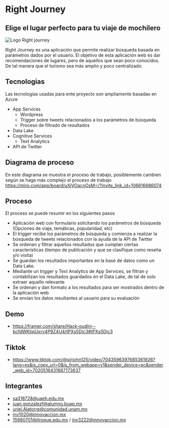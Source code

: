 # Right Journey
## Elige el lugar perfecto para tu viaje de mochilero
![Logo Right journey](https://drive.google.com/file/d/1lnirrJENBQO192b-Z9idR1J95oh_e3Yu/view?usp=sharing)


Right Journey es una aplicación que permite realizar búsqueda basada en parámetros dados por el usuario. El objetivo de esta aplicación web es dar recomendaciones de lugares, pero de aquellos que sean poco conocidos. De tal manera que el turismo sea más amplio y poco centralizado. 

## Tecnologias
Las tecnologías usadas para ente proyecto son ampliamente basadas en Azure 
- App Services 
    - Wordpress
    - Trigger sobre tweets relacionados a los parámetros de búsqueda
    - Proceso de filtrado de resultados
- Data Lake
- Cognitive Services 
    - Text Analytics
- API de Twitter

    
## Diagrama de proceso
En este diagrama se muestra el proceso de trabajo, posiblemente cambien según se haga más complejo el proceso de trabajo
https://miro.com/app/board/uXjVOacnOsM=/?invite_link_id=106616686074


## Proceso
El proceso se puede resumir en los siguientes pasos 

- Aplicación web con formulario solicitando los parámetros de búsqueda (Opciones de viaje, temáticas, popularidad, etc)
- El trigger recibe los parámetros de búsqueda y comienza a realizar la búsqueda de tweets relacionados con la ayuda de la API de Twitter
- Se ordenan y filtrar aquellos resultados que cumplan ciertas características (tiempo de publicación y que se clasifique como reseña y/o visita)
- Se guardan los resultados importantes en la base de datos como un Data Lake. 
- Mediante un trigger y Text Analytics de App Services, se filtran y contabilizan los resultados guardados en el Data Lake, de tal de solo extraer aquello relevante
- Se ordenan y dan formato a los resultados para ser mostrados dentro de la aplicación web
- Se envían los datos resultantes al usuario para su evaluación

## Demo
- https://framer.com/share/Hack-oudini--bcfdWKtipUxrv4P9Z4U4/tPXs5Djc3#tPXs5Djc3

## Tiktok 
- https://www.tiktok.com/@sirjohn125/video/7043596397685361926?lang=es&is_copy_url=0&is_from_webapp=v1&sender_device=pc&sender_web_id=7020516431687173637

## Integrantes 
- sa318728@uaeh.edu.mx
- juan.gonzalezf@alumno.buap.mx
- uriel.Alatorre@comunidad.unam.mx
- inv1020@innovaccion.mx
- 15980701@itroque.edu.mx / inv3222@innovaccion.mx

